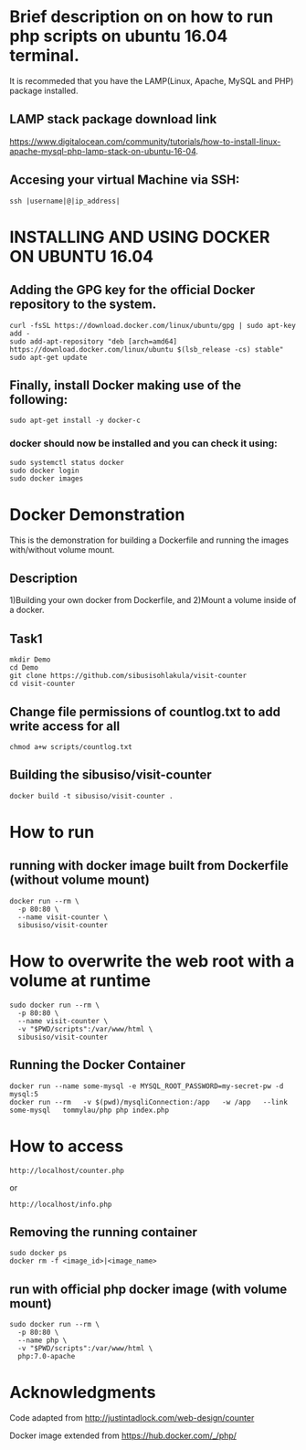 # Brief description on on how to run php scripts on ubuntu 16.04 terminal.
It is recommeded that you have the LAMP(Linux, Apache, MySQL and PHP) package installed.
## LAMP stack package download link
https://www.digitalocean.com/community/tutorials/how-to-install-linux-apache-mysql-php-lamp-stack-on-ubuntu-16-04.
## Accesing your virtual Machine via SSH:
```
ssh |username|@|ip_address|
```
# INSTALLING AND USING DOCKER ON UBUNTU 16.04
## Adding the GPG key for the official Docker repository to the system.
```
curl -fsSL https://download.docker.com/linux/ubuntu/gpg | sudo apt-key add -
sudo add-apt-repository "deb [arch=amd64] https://download.docker.com/linux/ubuntu $(lsb_release -cs) stable"
sudo apt-get update
```
## Finally, install Docker making use of the following:
```
sudo apt-get install -y docker-c
```
### docker should now be installed and you can check it using:
```
sudo systemctl status docker
sudo docker login
sudo docker images
```
# Docker Demonstration
This is the demonstration for building a Dockerfile and running the images with/without volume mount.
## Description
1)Building your own docker from Dockerfile, and 2)Mount a volume inside of a docker.
## Task1
```
mkdir Demo
cd Demo
git clone https://github.com/sibusisohlakula/visit-counter
cd visit-counter
```
## Change file permissions of countlog.txt to add write access for all
```
chmod a+w scripts/countlog.txt
```
## Building the sibusiso/visit-counter
```
docker build -t sibusiso/visit-counter .
```
# How to run
## running with docker image built from Dockerfile (without volume mount)
```
docker run --rm \
  -p 80:80 \
  --name visit-counter \
  sibusiso/visit-counter
```
# How to overwrite the web root with a volume at runtime
```
sudo docker run --rm \
  -p 80:80 \
  --name visit-counter \
  -v "$PWD/scripts":/var/www/html \
  sibusiso/visit-counter
```
## Running the Docker Container
```
docker run --name some-mysql -e MYSQL_ROOT_PASSWORD=my-secret-pw -d mysql:5
docker run --rm   -v $(pwd)/mysqliConnection:/app   -w /app   --link some-mysql   tommylau/php php index.php
```
# How to access
```
http://localhost/counter.php
```
or
```
http://localhost/info.php
```
## Removing the running container
```
sudo docker ps
docker rm -f <image_id>|<image_name>
```
## run with official php docker image (with volume mount)
```
sudo docker run --rm \
  -p 80:80 \
  --name php \
  -v "$PWD/scripts":/var/www/html \
  php:7.0-apache
```
# Acknowledgments
Code adapted from http://justintadlock.com/web-design/counter

Docker image extended from https://hub.docker.com/_/php/
